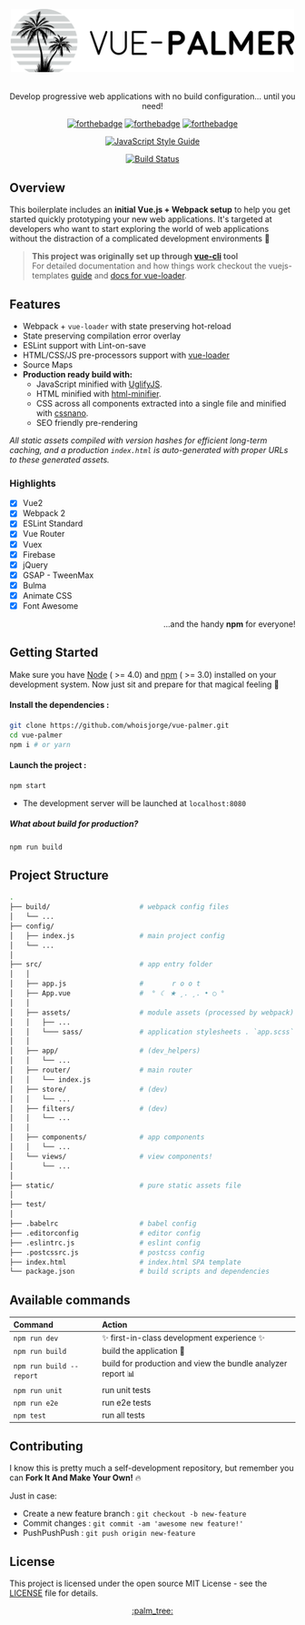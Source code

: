 
<div align="center">
<br>
<img width="500" src="./docs/header.png" alt="vue-palmer" />
<br>
<br>
</div>

<p align="center" color="#ccc">Develop progressive web applications with no build configuration... until you need!</p>

<div align="center">

[![forthebadge](http://forthebadge.com/images/badges/made-with-vue.svg)](https://vuejs.org) [![forthebadge](http://forthebadge.com/images/badges/uses-js.svg)](https://webpack.js.org) [![forthebadge](http://forthebadge.com/images/badges/designed-in-ms-paint.svg)](http://www.whoisjorge.me)

[![JavaScript Style Guide](https://cdn.rawgit.com/standard/standard/master/badge.svg)](https://github.com/standard/standard)

</div>

<div align="center">
  <a href="https://travis-ci.org/whoisjorge/vue-palmer"> <img src ="https://travis-ci.org/whoisjorge/vue-palmer.svg?branch=master" alt="Build Status"/></a>
</div>


## Overview
This boilerplate includes an **initial Vue.js + Webpack setup** to help you get started quickly prototyping your new web applications. It's targeted at developers who want to start exploring the world of web applications without the distraction of a complicated development environments :crocodile:

> **This project was originally set up through [vue-cli](https://github.com/vuejs/vue-cli) tool** <br> For detailed documentation and how things work checkout the vuejs-templates [guide](http://vuejs-templates.github.io/webpack/) and [docs for vue-loader](http://vuejs.github.io/vue-loader).


## Features

- Webpack + `vue-loader` with state preserving hot-reload
- State preserving compilation error overlay
- ESLint support with Lint-on-save
- HTML/CSS/JS pre-processors support with [vue-loader](https://vue-loader.vuejs.org)
- Source Maps
- **Production ready build with:**
  - JavaScript minified with [UglifyJS](https://github.com/mishoo/UglifyJS2).
  - HTML minified with [html-minifier](https://github.com/kangax/html-minifier).
  - CSS across all components extracted into a single file and minified with [cssnano](https://github.com/ben-eb/cssnano).
  - SEO friendly pre-rendering

_All static assets compiled with version hashes for efficient long-term caching, and a production `index.html` is auto-generated with proper URLs to these generated assets._


### Highlights

- [x] Vue2
- [X] Webpack 2
- [X] ESLint Standard
- [X] Vue Router
- [X] Vuex
- [X] Firebase
- [X] jQuery
- [X] GSAP - TweenMax
- [X] Bulma
- [X] Animate CSS
- [X] Font Awesome

<p align="right">...and the handy <b>npm</b> for everyone!</p>


## Getting Started

Make sure you have [Node](https://nodejs.org) ( >= 4.0) and [npm](https://www.npmjs.com/) ( >= 3.0) installed on your development system. Now just sit and prepare for that magical feeling :crystal_ball:

#### Install the dependencies :

```bash
git clone https://github.com/whoisjorge/vue-palmer.git
cd vue-palmer
npm i # or yarn
```

#### Launch the project :

```bash
npm start
```
+ The development server will be launched at `localhost:8080`


##### What about build for production?
```bash
npm run build
```


## Project Structure

``` bash
.
├── build/                      # webpack config files
│   └── ...
├── config/
│   ├── index.js                # main project config
│   └── ...
│
├── src/                        # app entry folder
│   │
│   ├── app.js                  #       r o o t
│   ├── App.vue                 #  ° ☾ ★ ¸. ¸. • ○ °
│   │
│   ├── assets/                 # module assets (processed by webpack)
│   │   ├── ...               
│   │   └─── sass/              # application stylesheets . `app.scss`
│   │
│   ├── app/                    # (dev_helpers)
│   │   └── ...
│   ├── router/                 # main router
│   │   └── index.js
│   ├── store/                  # (dev)
│   │   └── ...
│   ├── filters/                # (dev)
│   │   └── ...
│   │
│   ├── components/             # app components
│   │   └── ...
│   └── views/                  # view components!
│       └── ...
│
├── static/                     # pure static assets file
│
├── test/
│
├── .babelrc                    # babel config
├── .editorconfig               # editor config
├── .eslintrc.js                # eslint config
├── .postcssrc.js               # postcss config
├── index.html                  # index.html SPA template
└── package.json                # build scripts and dependencies
```


## Available commands

| Command                     | Action                                                                     |
|:----------------------------|:-------------------------------------------------------------------------  |
| `npm run dev`               |  :sparkles: first-in-class development experience :sparkles:               |
| `npm run build`             |  build the application :hammer:                                            |
| `npm run build --report`    |  build for production and view the bundle analyzer report :bar_chart:      |
| `npm run unit`              |  run unit tests                                                            |
| `npm run e2e`               |  run e2e tests                                                             |
| `npm test`                  |  run all tests                                                             |


## Contributing

I know this is pretty much a self-development repository, but remember you can **Fork It And Make Your Own!** :fire:

Just in case:

- Create a new feature branch : `git checkout -b new-feature`
- Commit changes : `git commit -am 'awesome new feature!'`
- PushPushPush : `git push origin new-feature`


## License
This project is licensed under the open source MIT License - see the [LICENSE] file for details.


<div align="center"><a href="#readme">:palm_tree:</a></div>


[LICENSE]: ./LICENSE
[CONTRIBUTORS]: /contributors
